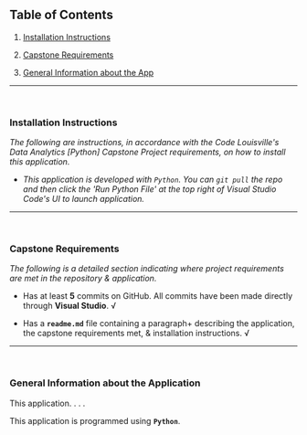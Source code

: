 ## Table of Contents

1. [Installation Instructions](#id-section1)

2. [Capstone Requirements](#id-section2)

3. [General Information about the App](#id-section3)

  

<hr><br>

  

<div  id='id-section1'/>

  

### Installation Instructions

*The following are instructions, in accordance with the Code Louisville's Data Analytics [Python] Capstone Project requirements, on how to install this application.*

* *This application is developed with `Python`. You can `git pull` the repo and then click the 'Run Python File' at the top right of Visual Studio Code's UI to launch application.*

<hr><br>

  

<div  id='id-section2'/>

  

### Capstone Requirements

*The following is a detailed section indicating where project requirements are met in the repository & application.*

* Has at least **5** commits on GitHub. All commits have been made directly through **Visual Studio**. &radic;

* Has a **`readme.md`** file containing a paragraph+ describing the application, the capstone requirements met, & installation instructions. &radic;



<hr><br>

<div  id='id-section3'/>

  

### General Information about the Application

This application. . . .

This application is programmed using **`Python`**.